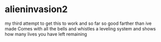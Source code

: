 # alieninvasion2
my third attempt to get this to work and so far so good farther than ive made
Comes with all the bells and whistles a leveling system and shows how many lives you have left remaining
